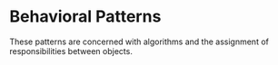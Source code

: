 # Behavioral Patterns

These patterns are concerned with algorithms and the assignment of responsibilities between objects.
